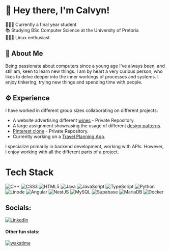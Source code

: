 # 🐧 Hey there, I'm Calvyn!
👨🏻‍🎓 Currently a final year student <br> 📚 Studying BSc Computer Science at the University of Pretoria <br> 👨🏻‍💻 Linux enthusiast

## 🔎 About Me
Being passionate about computers since a young age I've always been, and still am, keen to learn new things. I am by heart a very curious person, who likes to delve deeper into the inner workings of processes and systems. I enjoy tinkering, trying new things and spending time with people.

## ⚙️ Experience
I have worked in different group sizes collaborating on different projects: 
* A website advertising different [wines](https://github.com/Yi-Rou1234/COS221) - Private Repository.
* A large assignment showcasing the usage of different [design patterns](https://github.com/Donatello-Carboni/COS214Assignment).
* [Pinterest clone](https://github.com/COS301-SE-2024/MiniProject1) - Private Repository.
* Currently working on a [Travel Planning App](https://github.com/COS301-SE-2024/ABC-Travel-Planner).

I specialize primarily in backend development, working with APIs. However, I enjoy working with all the different parts of a project.

# Tech Stack
![C++](https://img.shields.io/badge/c++-%2300599C.svg?style=for-the-badge&logo=c%2B%2B&logoColor=white) ![CSS3](https://img.shields.io/badge/css3-%231572B6.svg?style=for-the-badge&logo=css3&logoColor=white) ![HTML5](https://img.shields.io/badge/html5-%23E34F26.svg?style=for-the-badge&logo=html5&logoColor=white) ![Java](https://img.shields.io/badge/java-%23ED8B00.svg?style=for-the-badge&logo=openjdk&logoColor=white) ![JavaScript](https://img.shields.io/badge/javascript-%23323330.svg?style=for-the-badge&logo=javascript&logoColor=%23F7DF1E) ![TypeScript](https://img.shields.io/badge/typescript-%23007ACC.svg?style=for-the-badge&logo=typescript&logoColor=white) ![Python](https://img.shields.io/badge/python-3670A0?style=for-the-badge&logo=python&logoColor=ffdd54) ![Linode](https://img.shields.io/badge/linode-00A95C?style=for-the-badge&logo=linode&logoColor=white) ![Angular](https://img.shields.io/badge/angular-%23DD0031.svg?style=for-the-badge&logo=angular&logoColor=white) ![NestJS](https://img.shields.io/badge/nestjs-%23E0234E.svg?style=for-the-badge&logo=nestjs&logoColor=white) ![MySQL](https://img.shields.io/badge/mysql-%2300000f.svg?style=for-the-badge&logo=mysql&logoColor=white) ![Supabase](https://img.shields.io/badge/Supabase-3ECF8E?style=for-the-badge&logo=supabase&logoColor=white) ![MariaDB](https://img.shields.io/badge/MariaDB-003545?style=for-the-badge&logo=mariadb&logoColor=white) ![Docker](https://img.shields.io/badge/docker-%230db7ed.svg?style=for-the-badge&logo=docker&logoColor=white)

## Socials:
[![LinkedIn](https://img.shields.io/badge/LinkedIn-%230077B5.svg?logo=linkedin&logoColor=white)](https://linkedin.com/in/calvyn-van-wyngaardt-266277231) 

#### Other fun stats:
[![wakatime](https://wakatime.com/badge/user/43f80992-2494-40d8-ab4c-13463105ab46.svg)](https://wakatime.com/@43f80992-2494-40d8-ab4c-13463105ab46)

<!-- Proudly created with GPRM ( https://gprm.itsvg.in ) -->
